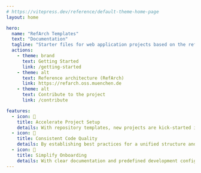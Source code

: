 ```yaml
---
# https://vitepress.dev/reference/default-theme-home-page
layout: home

hero:
  name: "RefArch Templates"
  text: "Documentation"
  tagline: "Starter files for web application projects based on the reference architecture of it@M"
  actions:
    - theme: brand
      text: Getting Started
      link: /getting-started
    - theme: alt
      text: Reference architecture (RefArch)
      link: https://refarch.oss.muenchen.de
    - theme: alt
      text: Contribute to the project
      link: /contribute

features:
  - icon: 🚀
    title: Accelerate Project Setup
    details: With repository templates, new projects are kick-started in no time! Pre-configured with essential files and folder structures, these templates eliminate the repetitive setup tasks, allowing developers to focus on business logic.
  - icon: 💎
    title: Consistent Code Quality
    details: By establishing best practices for a unified structure and including helpful development tools, code consistency and quality is maintained across the organization as best as possible and collaboration is improved.
  - icon: 👥
    title: Simplify Onboarding
    details: With clear documentation and predefined development configurations, new developers can quickly get up to speed, reducing the learning curve and increasing productivity from day one.
---
```

